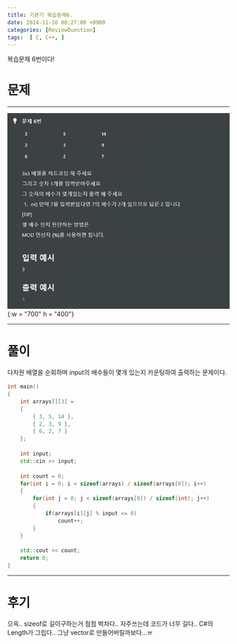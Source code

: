 ```yaml
---
title: 기본기 복습문제6.
date: 2024-11-16 08:27:00 +0900
categories: [ReviewQuestion]  
tags:  [ C, C++, ]
---
```

복습문제 6번이다!

# 문제   
---------------------------------------
![DeskTop View](/assets/img/ReviewQuestion6.png){:w = "700" h = "400"}

---------------------------------------

# 풀이

다차원 배열을 순회하며 input의 배수들이 몇개 있는지 카운팅하여 출력하는 문제이다.

```c++
int main()
{
    int arrays[][3] =
    {
        { 3, 5, 14 },
        { 2, 3, 9 },
        { 6, 2, 7 }
    };

    int input;
    std::cin >> input;

    int count = 0;
    for(int i = 0; i < sizeof(arrays) / sizeof(arrays[0]); i++)
    {
        for(int j = 0; j < sizeof(arrays[0]) / sizeof(int); j++)
        {
            if(arrays[i][j] % input <= 0)
                count++;
        }
    }

    std::cout << count;
    return 0;
}
```
---------------------------------------

# 후기

으윽.. sizeof로 길이구하는거 점점 벅차다.. 자주쓰는데 코드가 너무 길다..
C#의 Length가 그립다.. 그냥 vector로 만들어버릴까보다...ㅠ

